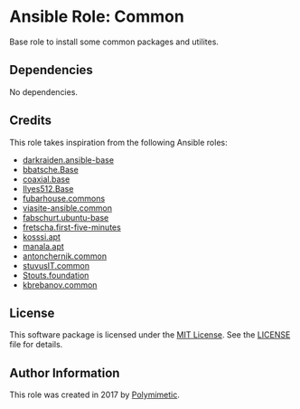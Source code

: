 # Ansible Role: Common

Base role to install some common packages and utilites.

## Dependencies

No dependencies.

## Credits

This role takes inspiration from the following Ansible roles:

- [darkraiden.ansible-base](https://github.com/darkraiden/ansible-role-base)
- [bbatsche.Base](https://github.com/bbatsche/Ansible-Common-Role)
- [coaxial.base](https://github.com/coaxial/ansible-role-base)
- [Ilyes512.Base](https://github.com/Ilyes512/ansible-role-base)
- [fubarhouse.commons](https://github.com/fubarhouse/ansible-role-commons)
- [viasite-ansible.common](https://github.com/viasite-ansible/ansible-role-common)
- [fabschurt.ubuntu-base](https://github.com/fabschurt/ansible-role-ubuntu-base)
- [fretscha.first-five-minutes](https://github.com/fretscha-ansible/ansible-role-first-five-minutes)
- [kosssi.apt](https://github.com/kosssi/ansible-role-apt)
- [manala.apt](https://github.com/manala/ansible-role-apt)
- [antonchernik.common](https://github.com/antonchernik/ansible-role-common)
- [stuvusIT.common](https://github.com/stuvusIT/common)
- [Stouts.foundation](https://github.com/Stouts/Stouts.foundation)
- [kbrebanov.common](https://github.com/kbrebanov/ansible-common)

## License

This software package is licensed under the [MIT License](https://opensource.org/licenses/MIT). See the [LICENSE](./LICENSE) file for details.

## Author Information

This role was created in 2017 by [Polymimetic](https://github.com/polymimetic).
